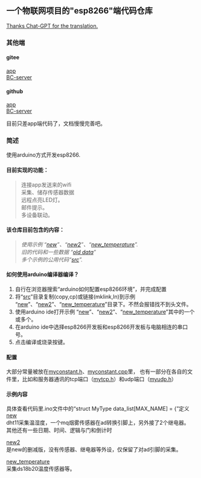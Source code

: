 ## 一个物联网项目的"esp8266"端代码仓库

[Thanks Chat-GPT for the translation.](./README.en.md)
### 其他端
#### gitee
[app](https://gitee.com/he_chen_chuan/Mytabs)  
[BC-server](https://gitee.com/he_chen_chuan/BC-server)  

#### github
[app](https://github.com/BAICHEN123/Mytabs)  
[BC-server](https://github.com/BAICHEN123/BC-server)  

目前只差app端代码了，文档慢慢完善吧。

### 简述
使用arduino方式开发esp8266.  
#### 目前实现的功能：
>连接app发送来的wifi  
>采集、储存传感器数据  
>远程点亮LED灯。  
>邮件提示。  
>多设备联动。  

#### 该仓库目前包含的内容：   
>_使用示例  “[new](./new/)”、“[new2](./new2/)”、“[new_temperature](./new_temperature/)”._  
>_旧的代码和一些数据  “[old data](./old%20data/)”_  
>_多个示例的公用代码“[src](./src/)”._  

#### 如何使用arduino编译器编译？
1. 自行在浏览器搜索“arduino如何配置esp8266环境”，并完成配置
2. 将“[src](./src/)”目录复制(copy,cp)或链接(mklink,ln)到示例  “[new](./new/)”、“[new2](./new2/)”、“[new_temperature](./new_temperature/)”目录下。不然会报错找不到头文件。
3. 使用arduino ide打开示例  “[new](./new/)”、“[new2](./new2/)”、“[new_temperature](./new_temperature/)”其中的一个或多个。
4. 在arduino ide中选择esp8266开发板和esp8266开发板与电脑相连的串口号。
5. 点击编译或烧录按键。

#### 配置

大部分常量被放在[myconstant.h](./src/myconstant.h)、[myconstant.cpp](./src/myconstant.cpp)里，
也有一部分在各自的文件里，比如和服务器通讯的tcp端口（[mytcp.h](./src/mytcp.h)）和udp端口（[myudp.h](./src/myudp.h)）

#### 示例内容
具体查看代码里.ino文件中的“struct MyType data_list[MAX_NAME] = {”定义  
[new](./new/)  
dht11采集温湿度，一个mq烟雾传感器在ad转换引脚上，另外接了2个继电器。  
其他还有一些日期、时间、逻辑与门和倒计时  

[new2](./new2/)  
是new的删减版，没有传感器、继电器等外设，仅保留了对ad引脚的采集。

[new_temperature](./new_temperature/)  
采集ds18b20温度传感器等。